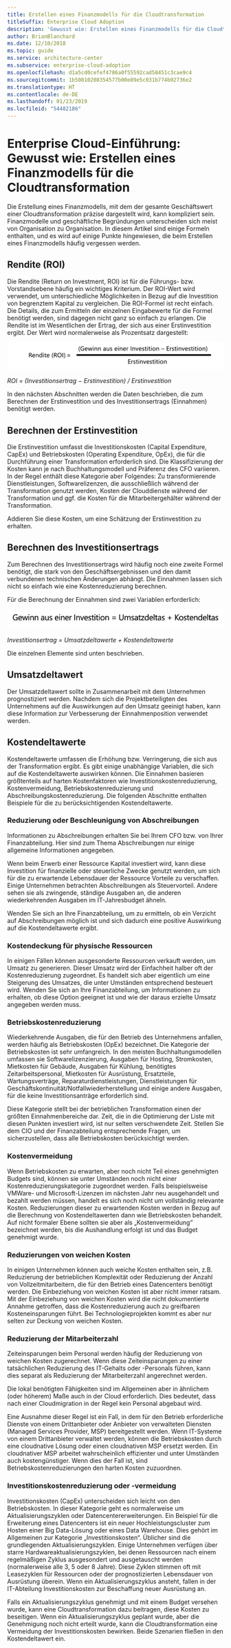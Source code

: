 ```yaml
---
title: Erstellen eines Finanzmodells für die Cloudtransformation
titleSuffix: Enterprise Cloud Adoption
description: 'Gewusst wie: Erstellen eines Finanzmodells für die Cloudtransformation'
author: BrianBlanchard
ms.date: 12/10/2018
ms.topic: guide
ms.service: architecture-center
ms.subservice: enterprise-cloud-adoption
ms.openlocfilehash: d1a5cd0cefef4786a0f55592cad58451c3cae9c4
ms.sourcegitcommit: 1b50810208354577b00e89e5c031b774b02736e2
ms.translationtype: HT
ms.contentlocale: de-DE
ms.lasthandoff: 01/23/2019
ms.locfileid: "54482186"
---
```

# <a name="enterprise-cloud-adoption-how-to-create-a-financial-model-for-cloud-transformation"></a>Enterprise Cloud-Einführung: Gewusst wie: Erstellen eines Finanzmodells für die Cloudtransformation

Die Erstellung eines Finanzmodells, mit dem der gesamte Geschäftswert einer Cloudtransformation präzise dargestellt wird, kann kompliziert sein. Finanzmodelle und geschäftliche Begründungen unterscheiden sich meist von Organisation zu Organisation. In diesem Artikel sind einige Formeln enthalten, und es wird auf einige Punkte hingewiesen, die beim Erstellen eines Finanzmodells häufig vergessen werden.

## <a name="return-on-investment-roi"></a>Rendite (ROI)

Die Rendite (Return on Investment, ROI) ist für die Führungs- bzw. Vorstandsebene häufig ein wichtiges Kriterium. Der ROI-Wert wird verwendet, um unterschiedliche Möglichkeiten in Bezug auf die Investition von begrenztem Kapital zu vergleichen. Die ROI-Formel ist recht einfach. Die Details, die zum Ermitteln der einzelnen Eingabewerte für die Formel benötigt werden, sind dagegen nicht ganz so einfach zu erlangen. Die Rendite ist im Wesentlichen der Ertrag, der sich aus einer Erstinvestition ergibt. Der Wert wird normalerweise als Prozentsatz dargestellt:

![Return on Investment (ROI) = (Investitionsertrag - Investitionskosten) / Investitionskosten](../_images/formula-roi.png)

<!-- markdownlint-disable MD036 -->
*ROI = (Investitionsertrag &minus; Erstinvestition) / Erstinvestition*
<!-- markdownlint-enable MD036 -->

In den nächsten Abschnitten werden die Daten beschrieben, die zum Berechnen der Erstinvestition und des Investitionsertrags (Einnahmen) benötigt werden.

## <a name="calculating-initial-investment"></a>Berechnen der Erstinvestition

Die Erstinvestition umfasst die Investitionskosten (Capital Expenditure, CapEx) und Betriebskosten (Operating Expenditure, OpEx), die für die Durchführung einer Transformation erforderlich sind. Die Klassifizierung der Kosten kann je nach Buchhaltungsmodell und Präferenz des CFO variieren. In der Regel enthält diese Kategorie aber Folgendes: Zu transformierende Dienstleistungen, Softwarelizenzen, die ausschließlich während der Transformation genutzt werden, Kosten der Clouddienste während der Transformation und ggf. die Kosten für die Mitarbeitergehälter während der Transformation.

Addieren Sie diese Kosten, um eine Schätzung der Erstinvestition zu erhalten.

## <a name="calculating-the-gain-from-investment"></a>Berechnen des Investitionsertrags

Zum Berechnen des Investitionsertrags wird häufig noch eine zweite Formel benötigt, die stark von den Geschäftsergebnissen und den damit verbundenen technischen Änderungen abhängt. Die Einnahmen lassen sich nicht so einfach wie eine Kostenreduzierung berechnen.

Für die Berechnung der Einnahmen sind zwei Variablen erforderlich:

![Investitionsertrag = Umsatzdeltawerte + Kostendeltawerte](../_images/formula-gain-from-investment.png)

<!-- markdownlint-disable MD036 -->
*Investitionsertrag = Umsatzdeltawerte + Kostendeltawerte*
<!-- markdownlint-enable MD036 -->

Die einzelnen Elemente sind unten beschrieben.

## <a name="revenue-delta"></a>Umsatzdeltawert

Der Umsatzdeltawert sollte in Zusammenarbeit mit dem Unternehmen prognostiziert werden. Nachdem sich die Projektbeteiligten des Unternehmens auf die Auswirkungen auf den Umsatz geeinigt haben, kann diese Information zur Verbesserung der Einnahmenposition verwendet werden.

## <a name="cost-deltas"></a>Kostendeltawerte

Kostendeltawerte umfassen die Erhöhung bzw. Verringerung, die sich aus der Transformation ergibt. Es gibt einige unabhängige Variablen, die sich auf die Kostendeltawerte auswirken können. Die Einnahmen basieren größtenteils auf harten Kostenfaktoren wie Investitionskostenreduzierung, Kostenvermeidung, Betriebskostenreduzierung und Abschreibungskostenreduzierung. Die folgenden Abschnitte enthalten Beispiele für die zu berücksichtigenden Kostendeltawerte.

### <a name="depreciation-reductions-or-acceleration"></a>Reduzierung oder Beschleunigung von Abschreibungen

Informationen zu Abschreibungen erhalten Sie bei Ihrem CFO bzw. von Ihrer Finanzabteilung. Hier sind zum Thema Abschreibungen nur einige allgemeine Informationen angegeben.

Wenn beim Erwerb einer Ressource Kapital investiert wird, kann diese Investition für finanzielle oder steuerliche Zwecke genutzt werden, um sich für die zu erwartende Lebensdauer der Ressource Vorteile zu verschaffen. Einige Unternehmen betrachten Abschreibungen als Steuervorteil. Andere sehen sie als zwingende, ständige Ausgaben an, die anderen wiederkehrenden Ausgaben im IT-Jahresbudget ähneln.

Wenden Sie sich an Ihre Finanzabteilung, um zu ermitteln, ob ein Verzicht auf Abschreibungen möglich ist und sich dadurch eine positive Auswirkung auf die Kostendeltawerte ergibt.

### <a name="physical-asset-recovery"></a>Kostendeckung für physische Ressourcen

In einigen Fällen können ausgesonderte Ressourcen verkauft werden, um Umsatz zu generieren. Dieser Umsatz wird der Einfachheit halber oft der Kostenreduzierung zugeordnet. Es handelt sich aber eigentlich um eine Steigerung des Umsatzes, die unter Umständen entsprechend besteuert wird. Wenden Sie sich an Ihre Finanzabteilung, um Informationen zu erhalten, ob diese Option geeignet ist und wie der daraus erzielte Umsatz angegeben werden muss.

### <a name="operational-cost-reductions"></a>Betriebskostenreduzierung

Wiederkehrende Ausgaben, die für den Betrieb des Unternehmens anfallen, werden häufig als Betriebskosten (OpEx) bezeichnet. Die Kategorie der Betriebskosten ist sehr umfangreich. In den meisten Buchhaltungsmodellen umfassen sie Softwarelizenzierung, Ausgaben für Hosting, Stromkosten, Mietkosten für Gebäude, Ausgaben für Kühlung, benötigtes Zeitarbeitspersonal, Mietkosten für Ausrüstung, Ersatzteile, Wartungsverträge, Reparaturdienstleistungen, Dienstleistungen für Geschäftskontinuität/Notfallwiederherstellung und einige andere Ausgaben, für die keine Investitionsanträge erforderlich sind.

Diese Kategorie stellt bei der betrieblichen Transformation einen der größten Einnahmenbereiche dar. Zeit, die in die Optimierung der Liste mit diesen Punkten investiert wird, ist nur selten verschwendete Zeit. Stellen Sie dem CIO und der Finanzabteilung entsprechende Fragen, um sicherzustellen, dass alle Betriebskosten berücksichtigt werden.

### <a name="cost-avoidance"></a>Kostenvermeidung

Wenn Betriebskosten zu erwarten, aber noch nicht Teil eines genehmigten Budgets sind, können sie unter Umständen noch nicht einer Kostenreduzierungskategorie zugeordnet werden. Falls beispielsweise VMWare- und Microsoft-Lizenzen im nächsten Jahr neu ausgehandelt und bezahlt werden müssen, handelt es sich noch nicht um vollständig relevante Kosten. Reduzierungen dieser zu erwartenden Kosten werden in Bezug auf die Berechnung von Kostendeltawerten dann wie Betriebskosten behandelt. Auf nicht formaler Ebene sollten sie aber als „Kostenvermeidung“ bezeichnet werden, bis die Aushandlung erfolgt ist und das Budget genehmigt wurde.

### <a name="soft-cost-reductions"></a>Reduzierungen von weichen Kosten

In einigen Unternehmen können auch weiche Kosten enthalten sein, z.B. Reduzierung der betrieblichen Komplexität oder Reduzierung der Anzahl von Vollzeitmitarbeitern, die für den Betrieb eines Datencenters benötigt werden. Die Einbeziehung von weichen Kosten ist aber nicht immer ratsam. Mit der Einbeziehung von weichen Kosten wird die nicht dokumentierte Annahme getroffen, dass die Kostenreduzierung auch zu greifbaren Kosteneinsparungen führt. Bei Technologieprojekten kommt es aber nur selten zur Deckung von weichen Kosten.

### <a name="headcount-reductions"></a>Reduzierung der Mitarbeiterzahl

Zeiteinsparungen beim Personal werden häufig der Reduzierung von weichen Kosten zugerechnet. Wenn diese Zeiteinsparungen zu einer tatsächlichen Reduzierung des IT-Gehalts oder -Personals führen, kann dies separat als Reduzierung der Mitarbeiterzahl angerechnet werden.

Die lokal benötigten Fähigkeiten sind im Allgemeinen aber in ähnlichem (oder höherem) Maße auch in der Cloud erforderlich. Dies bedeutet, dass nach einer Cloudmigration in der Regel kein Personal abgebaut wird.

Eine Ausnahme dieser Regel ist ein Fall, in dem für den Betrieb erforderliche Dienste von einem Drittanbieter oder Anbieter von verwalteten Diensten (Managed Services Provider, MSP) bereitgestellt werden. Wenn IT-Systeme von einem Drittanbieter verwaltet werden, können die Betriebskosten durch eine cloudnative Lösung oder einen cloudnativen MSP ersetzt werden. Ein cloudnativer MSP arbeitet wahrscheinlich effizienter und unter Umständen auch kostengünstiger. Wenn dies der Fall ist, sind Betriebskostenreduzierungen den harten Kosten zuzuordnen.

### <a name="capital-expense-reductions-or-avoidance"></a>Investitionskostenreduzierung oder -vermeidung

Investitionskosten (CapEx) unterscheiden sich leicht von den Betriebskosten. In dieser Kategorie geht es normalerweise um Aktualisierungszyklen oder Datencentererweiterungen. Ein Beispiel für die Erweiterung eines Datencenters ist ein neuer Hochleistungscluster zum Hosten einer Big Data-Lösung oder eines Data Warehouse. Dies gehört im Allgemeinen zur Kategorie „Investitionskosten“. Üblicher sind die grundlegenden Aktualisierungszyklen. Einige Unternehmen verfügen über starre Hardwareaktualisierungszyklen, bei denen Ressourcen nach einem regelmäßigen Zyklus ausgesondert und ausgetauscht werden (normalerweise alle 3, 5 oder 8 Jahre). Diese Zyklen stimmen oft mit Leasezyklen für Ressourcen oder der prognostizierten Lebensdauer von Ausrüstung überein. Wenn ein Aktualisierungszyklus ansteht, fallen in der IT-Abteilung Investitionskosten zur Beschaffung neuer Ausrüstung an.

Falls ein Aktualisierungszyklus genehmigt und mit einem Budget versehen wurde, kann eine Cloudtransformation dazu beitragen, diese Kosten zu beseitigen. Wenn ein Aktualisierungszyklus geplant wurde, aber die Genehmigung noch nicht erteilt wurde, kann die Cloudtransformation eine Vermeidung der Investitionskosten bewirken. Beide Szenarien fließen in den Kostendeltawert ein.
